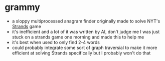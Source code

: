 # grammy
- a sloppy multiprocessed anagram finder originally made to solve NYT's [Strands](https://www.nytimes.com/games/strands) game
- it's inefficient and a lot of it was written by AI, don't judge me I was just stuck on a strands game one morning and made this to help me
- it's best when used to only find 2-4 words
- could probably integrate some sort of graph traversial to make it more efficient at solving Strands specifically but I probably won't do that
